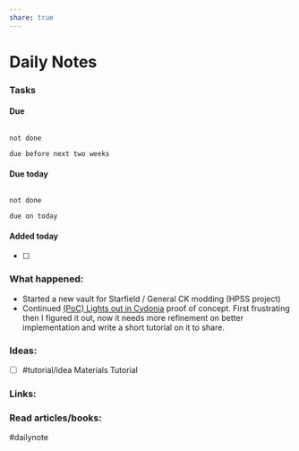 ```yaml
---
share: true
---
```

# Daily Notes

### Tasks

#### Due

```tasks

not done

due before next two weeks

```

#### Due today

```tasks

not done

due on today

```

#### Added today

- [ ]

### What happened:

- Started a new vault for Starfield / General CK modding (HPSS project)
- Continued [(PoC) Lights out in Cydonia]((PoC)%20Lights%20out%20in%20Cydonia.md) proof of concept. First frustrating then I figured it out, now it needs more refinement on better implementation and write a short tutorial on it to share.
### Ideas:
- [ ] #tutorial/idea Materials Tutorial

### Links:


### Read articles/books:


#dailynote 